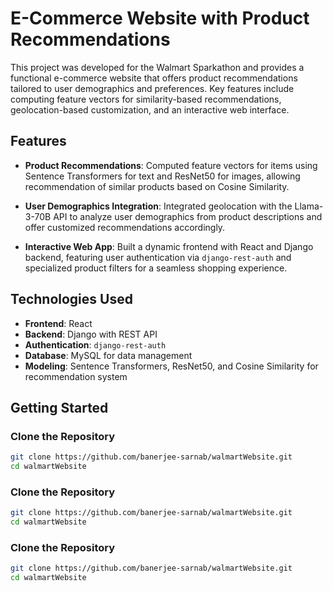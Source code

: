 # E-Commerce Website with Product Recommendations

This project was developed for the Walmart Sparkathon and provides a functional e-commerce website that offers product recommendations tailored to user demographics and preferences. Key features include computing feature vectors for similarity-based recommendations, geolocation-based customization, and an interactive web interface.

## Features

- **Product Recommendations**: Computed feature vectors for items using Sentence Transformers for text and ResNet50 for images, allowing recommendation of similar products based on Cosine Similarity.
  
- **User Demographics Integration**: Integrated geolocation with the Llama-3-70B API to analyze user demographics from product descriptions and offer customized recommendations accordingly.
  
- **Interactive Web App**: Built a dynamic frontend with React and Django backend, featuring user authentication via `django-rest-auth` and specialized product filters for a seamless shopping experience.

## Technologies Used

- **Frontend**: React
- **Backend**: Django with REST API
- **Authentication**: `django-rest-auth`
- **Database**: MySQL for data management
- **Modeling**: Sentence Transformers, ResNet50, and Cosine Similarity for recommendation system

## Getting Started

### Clone the Repository

```bash
git clone https://github.com/banerjee-sarnab/walmartWebsite.git
cd walmartWebsite
```

### Clone the Repository

```bash
git clone https://github.com/banerjee-sarnab/walmartWebsite.git
cd walmartWebsite
```

### Clone the Repository

```bash
git clone https://github.com/banerjee-sarnab/walmartWebsite.git
cd walmartWebsite
```
